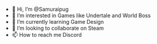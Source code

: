 - 👋 Hi, I’m @Samuraipug
- 👀 I’m interested in Games like Undertale and World Boss
- 🌱 I’m currently learning Game Design
- 💞️ I’m looking to collaborate on Steam
- 📫 How to reach me Discord 
  
<!---
Samuraipug/Samuraipug is a ✨ special ✨ repository because its `README.md` (this file) appears on your GitHub profile.
You can click the Preview link to take a look at your changes.
--->

